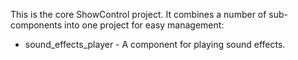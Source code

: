 This is the core ShowControl project. 
It combines a number of sub-components into one project for easy management:

 * sound_effects_player - A component for playing sound effects. 

